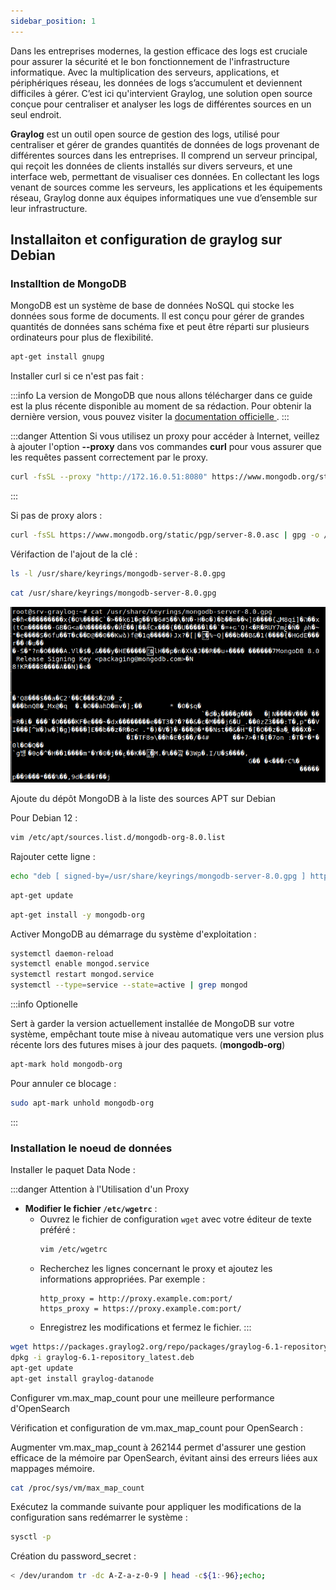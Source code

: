 ```yaml
---
sidebar_position: 1
---
```


Dans les entreprises modernes, la gestion efficace des logs est cruciale pour assurer la sécurité et le bon fonctionnement de l'infrastructure informatique. Avec la multiplication des serveurs, applications, et périphériques réseau, les données de logs s’accumulent et deviennent difficiles à gérer. C’est ici qu'intervient Graylog, une solution open source conçue pour centraliser et analyser les logs de différentes sources en un seul endroit.

**Graylog** est un outil open source de gestion des logs, utilisé pour centraliser et gérer de grandes quantités de données de logs provenant de différentes sources dans les entreprises. Il comprend un serveur principal, qui reçoit les données de clients installés sur divers serveurs, et une interface web, permettant de visualiser ces données. En collectant les logs venant de sources comme les serveurs, les applications et les équipements réseau, Graylog donne aux équipes informatiques une vue d’ensemble sur leur infrastructure.

## Installaiton et configuration de graylog sur Debian 

### Installtion de MongoDB 

MongoDB est un système de base de données NoSQL qui stocke les données sous forme de documents. Il est conçu pour gérer de grandes quantités de données sans schéma fixe et peut être réparti sur plusieurs ordinateurs pour plus de flexibilité.

```bash
apt-get install gnupg
```

Installer curl si ce n'est pas fait : 


:::info 
La version de MongoDB que nous allons télécharger dans ce guide est la plus récente disponible au moment de sa rédaction. Pour obtenir la dernière version, vous pouvez visiter la [ documentation officielle ](https://www.mongodb.com/docs/manual/tutorial/install-mongodb-on-debian/).
:::

:::danger Attention
Si vous utilisez un proxy pour accéder à Internet, veillez à ajouter l'option **--proxy** dans vos commandes **curl** pour vous assurer que les requêtes passent correctement par le proxy. 

```bash
curl -fsSL --proxy "http://172.16.0.51:8080" https://www.mongodb.org/static/pgp/server-8.0.asc | gpg -o /usr/share/keyrings/mongodb-server-8.0.gpg --dearmor
```
:::

Si pas de proxy alors : 


```bash
curl -fsSL https://www.mongodb.org/static/pgp/server-8.0.asc | gpg -o /usr/share/keyrings/mongodb-server-8.0.gpg --dearmor
```

Vérifaction de l'ajout de la clé : 

```bash
ls -l /usr/share/keyrings/mongodb-server-8.0.gpg
```
```bash
cat /usr/share/keyrings/mongodb-server-8.0.gpg
```
![cle](./img/clepublique.png)


Ajoute du dépôt MongoDB à la liste des sources APT sur Debian 

Pour Debian 12 : 

```bash
vim /etc/apt/sources.list.d/mongodb-org-8.0.list
```

Rajouter cette ligne :

```bash
echo "deb [ signed-by=/usr/share/keyrings/mongodb-server-8.0.gpg ] http://repo.mongodb.org/apt/debian bookworm/mongodb-org/8.0 main" | tee /etc/apt/sources.list.d/mongodb-org-8.0.list
```

```bash
apt-get update
```
```bash
apt-get install -y mongodb-org
```
Activer MongoDB au démarrage du système d'exploitation : 

```bash
systemctl daemon-reload
systemctl enable mongod.service
systemctl restart mongod.service
systemctl --type=service --state=active | grep mongod
```

:::info Optionelle

Sert à garder la version actuellement installée de MongoDB  sur votre système, empêchant toute mise à niveau automatique vers une version plus récente lors des futures mises à jour des paquets. (**mongodb-org**)

```bash
apt-mark hold mongodb-org
```
Pour annuler ce blocage :

```bash
sudo apt-mark unhold mongodb-org
```
:::

### Installation le noeud de données

Installer le paquet Data Node : 

:::danger Attention à l'Utilisation d'un Proxy 
* **Modifier le fichier `/etc/wgetrc`** :
   - Ouvrez le fichier de configuration `wget` avec votre éditeur de texte préféré :
     ```bash
     vim /etc/wgetrc
     ```
   - Recherchez les lignes concernant le proxy et ajoutez les informations appropriées. Par exemple :
     ```
     http_proxy = http://proxy.example.com:port/
     https_proxy = https://proxy.example.com:port/
     ```
   - Enregistrez les modifications et fermez le fichier.
:::

```bash
wget https://packages.graylog2.org/repo/packages/graylog-6.1-repository_latest.deb
dpkg -i graylog-6.1-repository_latest.deb
apt-get update
apt-get install graylog-datanode
```

Configurer vm.max_map_count pour une meilleure performance d'OpenSearch

Vérification et configuration de vm.max_map_count pour OpenSearch : 

Augmenter vm.max_map_count à 262144 permet d'assurer une gestion efficace de la mémoire par OpenSearch, évitant ainsi des erreurs liées aux mappages mémoire.

```bash
cat /proc/sys/vm/max_map_count
```

Exécutez la commande suivante pour appliquer les modifications de la configuration sans redémarrer le système :

```bash
sysctl -p
```

Création du password_secret : 

```bash
< /dev/urandom tr -dc A-Z-a-z-0-9 | head -c${1:-96};echo;
```

